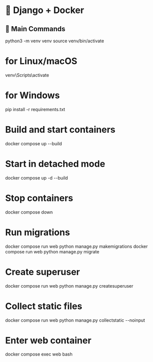 # 🚀 Django + Docker

## 🔑 Main Commands
python3 -m venv venv
source venv/bin/activate 
# for Linux/macOS 
venv\Scripts\activate 
# for Windows 
pip install -r requirements.txt
# Build and start containers
docker compose up --build

# Start in detached mode
docker compose up -d --build

# Stop containers
docker compose down

# Run migrations
docker compose run web python manage.py makemigrations
docker compose run web python manage.py migrate

# Create superuser
docker compose run web python manage.py createsuperuser

# Collect static files
docker compose run web python manage.py collectstatic --noinput


# Enter web container
docker compose exec web bash

